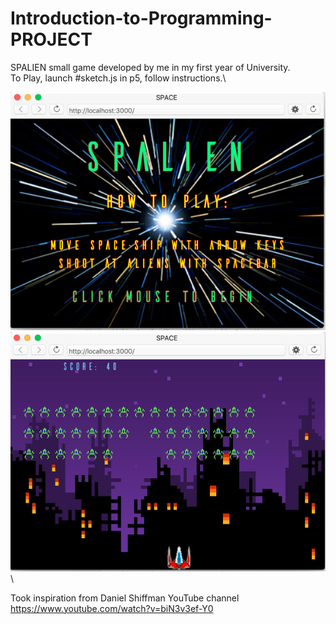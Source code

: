 # Introduction-to-Programming-PROJECT

SPALIEN small game developed by me in my first year of University.\
To Play, launch #sketch.js in p5, follow instructions.\

<img src="SPALIEN/images/SS1.png">\
<img src="SPALIEN/images/SS2.png">\



Took inspiration from Daniel Shiffman YouTube channel https://www.youtube.com/watch?v=biN3v3ef-Y0

